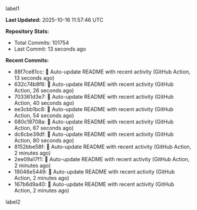 
label1 
<!-- ACTIVITY_START -->
**Last Updated:** 2025-10-16 11:57:46 UTC

**Repository Stats:**
- Total Commits: 101754
- Last Commit: 13 seconds ago

**Recent Commits:**
- 88f7ce81cc: 🤖 Auto-update README with recent activity (GitHub Action, 13 seconds ago)
- 632c74b8f6: 🤖 Auto-update README with recent activity (GitHub Action, 26 seconds ago)
- 703361d3e7: 🤖 Auto-update README with recent activity (GitHub Action, 40 seconds ago)
- ee3cbb1bc8: 🤖 Auto-update README with recent activity (GitHub Action, 54 seconds ago)
- 680c18708a: 🤖 Auto-update README with recent activity (GitHub Action, 67 seconds ago)
- dc6cbe39df: 🤖 Auto-update README with recent activity (GitHub Action, 80 seconds ago)
- 8152bbe58f: 🤖 Auto-update README with recent activity (GitHub Action, 2 minutes ago)
- 2ee09a17f1: 🤖 Auto-update README with recent activity (GitHub Action, 2 minutes ago)
- 19046e5449: 🤖 Auto-update README with recent activity (GitHub Action, 2 minutes ago)
- 167b6d9a40: 🤖 Auto-update README with recent activity (GitHub Action, 2 minutes ago)
<!-- ACTIVITY_END -->

label2
